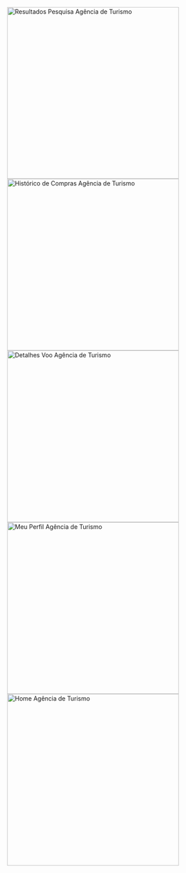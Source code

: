 <img width="400" alt="Resultados Pesquisa Agência de Turismo" src="https://user-images.githubusercontent.com/26778884/62782650-0fd2ac80-ba91-11e9-8554-487327a3beaa.png">
<img width="400" alt="Histórico de Compras Agência de Turismo" src="https://user-images.githubusercontent.com/26778884/62782652-1103d980-ba91-11e9-9e41-99208ce80d62.png">
<img width="400" alt="Detalhes Voo Agência de Turismo" src="https://user-images.githubusercontent.com/26778884/62782654-12350680-ba91-11e9-8162-511d785788c1.png">
<img width="400" alt="Meu Perfil Agência de Turismo" src="https://user-images.githubusercontent.com/26778884/62782657-13663380-ba91-11e9-8282-d4b2bb3b6040.png">
<img width="400" alt="Home Agência de Turismo" src="https://user-images.githubusercontent.com/26778884/62782645-0e08e900-ba91-11e9-8dc9-5e0b503e7140.png">
